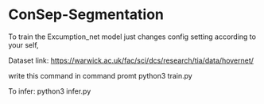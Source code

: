 # ConSep-Segmentation

To train the Excumption_net model just changes config setting according to your self,

Dataset link: https://warwick.ac.uk/fac/sci/dcs/research/tia/data/hovernet/

write this command in command promt python3 train.py

To infer: python3 infer.py
